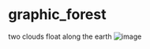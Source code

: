 # graphic_forest

two clouds float along the earth
![image](https://user-images.githubusercontent.com/90614997/192267767-540c1e5e-7f80-41e9-8043-463ace1778d7.png)
